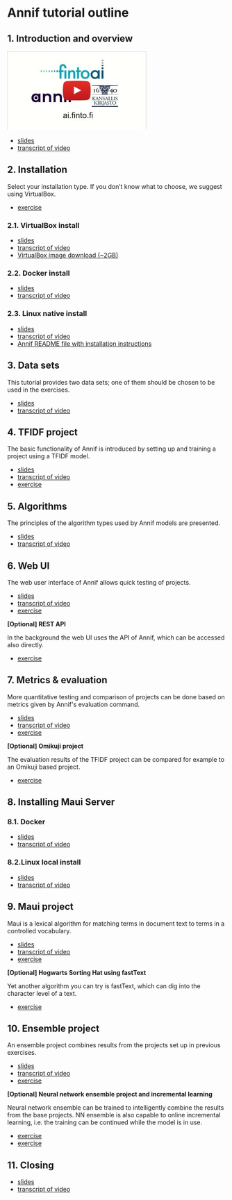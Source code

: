 # Annif tutorial outline

## 1. Introduction and overview

[![Watch the video](img/ZKN22mXKMm8.jpg)](https://youtu.be/ZKN22mXKMm8)

- [slides]()
- [transcript of video]()

## 2. Installation
Select your installation type. If you don’t know what to choose, we suggest using VirtualBox.
- [exercise](/exercises/01_install_annif.md)

### 2.1. VirtualBox install

- [slides]()
- [transcript of video]()
- [VirtualBox image download (~2GB)](https://annif.org/download/)

### 2.2. Docker install

- [slides]()
- [transcript of video]()

### 2.3. Linux native install

- [slides]()
- [transcript of video]()
- [Annif README file with installation instructions](https://github.com/NatLibFi/Annif/blob/master/README.md)

## 3. Data sets
This tutorial provides two data sets; one of them should be chosen to be used in the exercises.

- [slides]()
- [transcript of video]()

## 4. TFIDF project
The basic functionality of Annif is introduced by setting up and training a project using a TFIDF model.

- [slides]()
- [transcript of video]()
- [exercise](/exercises/02_tfidf_project.md)

## 5. Algorithms
The principles of the algorithm types used by Annif models are presented.

- [slides]()
- [transcript of video]()

## 6. Web UI
The web user interface of Annif allows quick testing of projects.

- [slides]()
- [transcript of video]()
- [exercise](/exercises/03_web_ui.md)

**[Optional] REST API**

In the background the web UI uses the API of Annif, which can be accessed also directly.
- [exercise](/exercises/07_rest_api.md)


## 7. Metrics & evaluation
More quantitative testing and comparison of projects can be done based on metrics given by Annif's evaluation command.

- [slides]()
- [transcript of video]()
- [exercise](/exercises/04_evaluate.md)

**[Optional] Omikuji project**

The evaluation results of the TFIDF project can be compared for example to an Omikuji based project.
- [exercise](/exercises/08_omikuji_project.md)

## 8. Installing Maui Server
### 8.1. Docker

- [slides]()
- [transcript of video]()

### 8.2.Linux local install

- [slides]()
- [transcript of video]()

## 9. Maui project
Maui is a lexical algorithm for matching terms in document text to terms in a controlled vocabulary.

- [slides]()
- [transcript of video]()
- [exercise](/exercises/05_maui_project.md)

**[Optional] Hogwarts Sorting Hat using fastText**

Yet another algorithm you can try is fastText, which can dig into the character level of a text.
- [exercise](/exercises/09_hogwarts.md)

## 10. Ensemble project
An ensemble project combines results from the projects set up in previous exercises.

- [slides]()
- [transcript of video]()
- [exercise](/exercises/06_ensemble_project.md)

**[Optional] Neural network ensemble project and incremental learning**

Neural network ensemble can be trained to intelligently combine the results from the base projects. NN ensemble is also capable to online incremental learning, i.e. the training can be continued while the model is in use.

- [exercise](/exercises/10_nn_ensemble_project.md)
- [exercise](/exercises/11_incremental_learning.md)

## 11. Closing

- [slides]()
- [transcript of video]()
